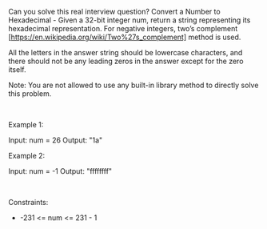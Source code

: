 Can you solve this real interview question? Convert a Number to Hexadecimal - Given a 32-bit integer num, return a string representing its hexadecimal representation. For negative integers, two’s complement [https://en.wikipedia.org/wiki/Two%27s_complement] method is used.

All the letters in the answer string should be lowercase characters, and there should not be any leading zeros in the answer except for the zero itself.

Note: You are not allowed to use any built-in library method to directly solve this problem.

 

Example 1:

Input: num = 26
Output: "1a"


Example 2:

Input: num = -1
Output: "ffffffff"


 

Constraints:

 * -231 <= num <= 231 - 1